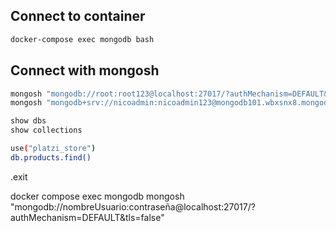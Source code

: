 ## Connect to container

```sh
docker-compose exec mongodb bash
```

## Connect with mongosh

```sh
mongosh "mongodb://root:root123@localhost:27017/?authMechanism=DEFAULT&tls=false"
mongosh "mongodb+srv://nicoadmin:nicoadmin123@mongodb101.wbxsnx8.mongodb.net/test"
```

```sh
show dbs
show collections
```

```sh
use("platzi_store")
db.products.find()
```
.exit

docker compose exec mongodb mongosh "mongodb://nombreUsuario:contraseña@localhost:27017/?authMechanism=DEFAULT&tls=false"